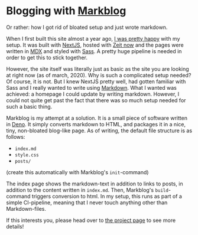 # Blogging with [Markblog](www.github.com/olaven/markblog)

Or rather: how I got rid of bloated setup and just wrote markdown. 

When I first built this site almost a year ago, [I was pretty 
happy](olaven.org/out/site.html) with my setup. It was built with 
[NextJS](https://nextjs.org/), hosted with [Zeit now](https://zeit.co/home) and 
the pages were written in [MDX](https://mdxjs.com/) and styled with [Sass](https://sass-lang.com/).
A pretty huge pipeline is needed in order to get this to stick together. 

However, the site itself was literally just as basic as the site you are looking 
at right now (as of march, 2020). Why is such a complicated setup needed? Of 
course, it is not. But I knew NextJS pretty well, had gotten familiar with Sass and 
I really wanted to write using [Markdown](https://daringfireball.net/projects/markdown/). 
What I wanted was achieved: a homepage I could update by writing markdown. However, I 
could not quite get past the fact that there was so much setup needed for such a basic thing.

Markblog is my attempt at a solution. It is a small piece of software written in [Deno](deno.land). 
It simply converts markdown to HTML, and packages it in a nice, tiny, non-bloated blog-like page. 
As of writing, the default file structure is as follows:  
* `index.md`
* `style.css`
* `posts/`

(create this automatically with Markblog's `init`-command)

The index page shows the markdown-text in addition to links to posts, in addition to the content 
written in `index.md`. Then, Markblog's `build`-command triggers conversion to html. In my setup, 
this runs as part of a simple CI-pipeline, meaning that I never touch anything other than Markdown-files. 

If this interests you, please head over to [the project page](www.github.com/olaven/markblog) 
to see more details!
